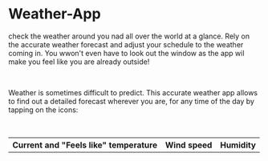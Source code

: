 # Weather-App
<p>check the weather around you nad all over the world at a glance. Rely on the accurate weather forecast and adjust your schedule to the weather coming in. You wwon't even have to look out the window as the app wil make you feel like you are already outside!</p></br>
<p>Weather is sometimes difficult to predict. This accurate weather app allows to find out a detailed forecast wherever you are, for any time of the day by tapping on the icons:</p></br>
<table>
  <tr>
    <th>Current and "Feels like" temperature</th>
    <th>Wind speed</th>
    <th>Humidity</th>
   </tr>
</table>

